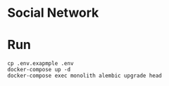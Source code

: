# Social Network

# Run
````shell script
cp .env.exapmple .env
docker-compose up -d
docker-compose exec monolith alembic upgrade head
````
